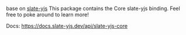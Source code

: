 base on [slate-yjs](https://github.com/BitPhinix/slate-yjs?tab=readme-ov-file)
This package contains the Core slate-yjs binding. Feel free to poke around to learn more!

Docs: https://docs.slate-yjs.dev/api/slate-yjs-core
